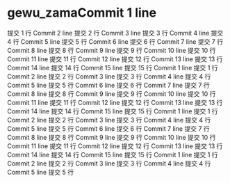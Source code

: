 # gewu_zamaCommit 1 line
提交 1 行
Commit 2 line
提交 2 行
Commit 3 line
提交 3 行
Commit 4 line
提交 4 行
Commit 5 line
提交 5 行
Commit 6 line
提交 6 行
Commit 7 line
提交 7 行
Commit 8 line
提交 8 行
Commit 9 line
提交 9 行
Commit 10 line
提交 10 行
Commit 11 line
提交 11 行
Commit 12 line
提交 12 行
Commit 13 line
提交 13 行
Commit 14 line
提交 14 行
Commit 15 line
提交 15 行
Commit 1 line
提交 1 行
Commit 2 line
提交 2 行
Commit 3 line
提交 3 行
Commit 4 line
提交 4 行
Commit 5 line
提交 5 行
Commit 6 line
提交 6 行
Commit 7 line
提交 7 行
Commit 8 line
提交 8 行
Commit 9 line
提交 9 行
Commit 10 line
提交 10 行
Commit 11 line
提交 11 行
Commit 12 line
提交 12 行
Commit 13 line
提交 13 行
Commit 14 line
提交 14 行
Commit 15 line
提交 15 行
Commit 1 line
提交 1 行
Commit 2 line
提交 2 行
Commit 3 line
提交 3 行
Commit 4 line
提交 4 行
Commit 5 line
提交 5 行
Commit 6 line
提交 6 行
Commit 7 line
提交 7 行
Commit 8 line
提交 8 行
Commit 9 line
提交 9 行
Commit 10 line
提交 10 行
Commit 11 line
提交 11 行
Commit 12 line
提交 12 行
Commit 13 line
提交 13 行
Commit 14 line
提交 14 行
Commit 15 line
提交 15 行
Commit 1 line
提交 1 行
Commit 2 line
提交 2 行
Commit 3 line
提交 3 行
Commit 4 line
提交 4 行
Commit 5 line
提交 5 行

